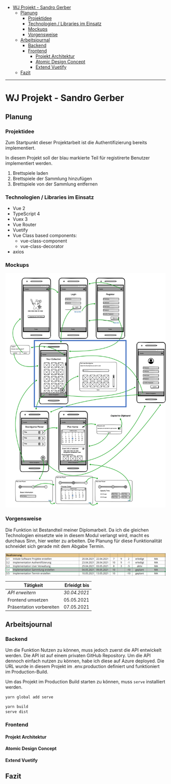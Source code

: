- [WJ Projekt - Sandro Gerber](#wj-projekt---sandro-gerber)
  - [Planung](#planung)
    - [Projektidee](#projektidee)
    - [Technologien / Libraries im Einsatz](#technologien--libraries-im-einsatz)
    - [Mockups](#mockups)
    - [Vorgensweise](#vorgensweise)
  - [Arbeitsjournal](#arbeitsjournal)
    - [Backend](#backend)
    - [Frontend](#frontend)
      - [Projekt Architektur](#projekt-architektur)
      - [Atomic Design Concept](#atomic-design-concept)
      - [Extend Vuetify](#extend-vuetify)
  - [Fazit](#fazit)

---

# WJ Projekt - Sandro Gerber

## Planung

### Projektidee

Zum Startpunkt dieser Projektarbeit ist die Authentifizierung bereits implementiert.

In diesem Projekt soll der blau markierte Teil für registirerte Benutzer implementiert werden.

1. Brettspiele laden
2. Brettspiele der Sammlung hinzufügen
3. Brettspiele von der Sammlung entfernen

### Technologien / Libraries im Einsatz

- Vue 2
- TypeScript 4
- Vuex 3
- Vue Router
- Vuetify
- Vue Class based components:
  - vue-class-component
  - vue-class-decorator
- axios

### Mockups

![Mockup](/assets/wj_mockup.png)

### Vorgensweise

Die Funktion ist Bestandteil meiner Diplomarbeit. Da ich die gleichen Technologien einsetzte wie in diesem Modul verlangt wird, macht es durchaus Sinn, hier weiter zu arbeiten. Die Planung für diese Funktionalität schneidet sich gerade mit dem Abgabe Termin.

![Projektplan](/assets/wj_projektplan.png)

| Tätigkeit                | Erleidgt bis |
| ------------------------ | -----------: |
| _API erweitern_          | _30.04.2021_ |
| Frontend umsetzen        |   05.05.2021 |
| Präsentation vorbereiten |   07.05.2021 |

## Arbeitsjournal

### Backend

Um die Funktion Nutzen zu können, muss jedoch zuerst die API entwickelt werden. Die API ist auf einem privaten GitHub Repository. Um die API dennoch einfach nutzen zu können, habe ich diese auf Azure deployed. Die URL wurde in diesem Projekt im .env.production definiert und funktioniert im Production-Build.

Um das Projekt im Production Build starten zu können, muss `serve` installiert werden.

```
yarn global add serve
```

```
yarn build
serve dist
```

### Frontend

#### Projekt Architektur

#### Atomic Design Concept

#### Extend Vuetify

## Fazit
